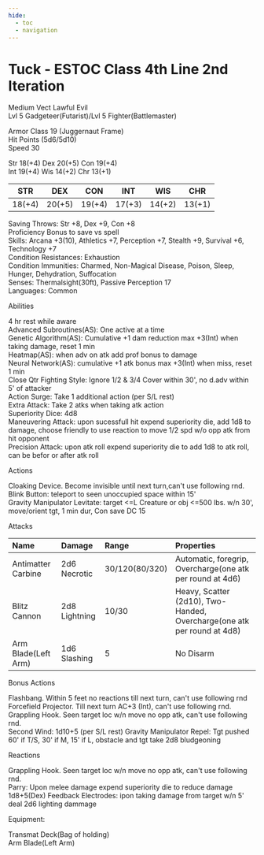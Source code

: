 ```yaml
---
hide:
  - toc
  - navigation
---
```


# Tuck - ESTOC Class 4th Line 2nd Iteration

Medium Vect Lawful Evil<br>
Lvl 5 Gadgeteer(Futarist)/Lvl 5 Fighter(Battlemaster)

Armor Class 19 (Juggernaut Frame)<br>
Hit Points (5d6/5d10)<br>
Speed 30

Str 18(+4) Dex 20(+5) Con 19(+4)<br>
Int 19(+4) Wis 14(+2) Chr 13(+1)

| STR | DEX | CON | INT | WIS | CHR |
| :-: | :-: | :-: | :-: | :-: | :-: |
| 18(+4) | 20(+5) | 19(+4) | 17(+3) | 14(+2) | 13(+1) |

Saving Throws: Str +8, Dex +9, Con +8<br>
Proficiency Bonus to save vs spell<br>
Skills: Arcana +3(10), Athletics +7, Perception +7, Stealth +9, Survival +6, Technology +7<br>
Condition Resistances: Exhaustion<br>
Condition Immunities: Charmed, Non-Magical Disease, Poison, Sleep, Hunger, Dehydration, Suffocation<br>
Senses: Thermalsight(30ft), Passive Perception 17<br>
Languages: Common

Abilities

4 hr rest while aware<br>
Advanced Subroutines(AS): One active at a time<br>
Genetic Algorithm(AS): Cumulative +1 dam reduction max +3(Int) when taking damage, reset 1 min<br>
Heatmap(AS): when adv on atk add prof bonus to damage<br>
Neural Network(AS): cumulative +1 atk bonus max +3(Int) when miss, reset 1 min<br>
Close Qtr Fighting Style: Ignore 1/2 & 3/4 Cover within 30', no d.adv within 5' of attacker<br>
Action Surge: Take 1 additional action (per S/L rest)<br>
Extra Attack: Take 2 atks when taking atk action<br>
Superiority Dice: 4d8<br>
Maneuvering Attack: upon sucessfull hit expend superiority die, add 1d8 to damage, choose friendly to use reaction to move 1/2 spd w/o opp atk from hit opponent<br>
Precision Attack: upon atk roll expend superiority die to add 1d8 to atk roll, can be befor or after atk roll<br>

Actions

Cloaking Device. Become invisible until next turn,can't use following rnd.<br>
Blink Button: teleport to seen unoccupied space within 15'<br>
Gravity Manipulator Levitate: target <=L Creature or obj <=500 lbs. w/n 30', move/orient tgt, 1 min dur, Con save DC 15<br>

Attacks

| Name | Damage | Range | Properties |
| :- |:- |:- |:- |
| Antimatter Carbine | 2d6 Necrotic | 30/120(80/320) | Automatic, foregrip, Overcharge(one atk per round at 4d6) |
| Blitz Cannon | 2d8 Lightning | 10/30 | Heavy, Scatter (2d10), Two-Handed, Overcharge(one atk per round at 4d8) |
| Arm Blade(Left Arm) | 1d6 Slashing | 5 | No Disarm |

Bonus Actions

Flashbang. Within 5 feet no reactions till next turn, can't use following rnd<br>
Forcefield Projector. Till next turn AC+3 (Int), can't use following rnd.<br>
Grappling Hook. Seen target loc w/n move no opp atk,  can't use following rnd.<br>
Second Wind: 1d10+5 (per S/L rest)
Gravity Manipulator Repel: Tgt pushed 60' if T/S, 30' if M, 15' if L, obstacle and tgt take 2d8 bludgeoning

Reactions

Grappling Hook. Seen target loc w/n move no opp atk,  can't use following rnd.<br>
Parry: Upon melee damage expend superiority die to reduce damage 1d8+5(Dex)
Feedback Electrodes: ipon taking damage from target w/n 5' deal 2d6 lighting dammage<br>

Equipment:

Transmat Deck(Bag of holding)<br>
Arm Blade(Left Arm)
